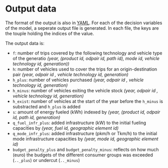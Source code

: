 # Output data

The format of the output is also in [YAML](https://yaml.org/). 
For each of the decision variables of the model, a seperate output file is generated.
In each file, the keys are the touple holding the indices of the value.

The output data is:

* `f`: number of trips covered by the following technology and vehicle type of the generatio *(year, (product id, odpair id, path id), mode id, vehicle technology id, generation))* 
* `h`: number of vehicles used to cover the trips for an origin-destination pair *(year, odpair id , vehicle technology id, generation)*
* `h_plus`: number of vehicles purchased *(year, odpair id , vehicle technology id, generation)*
* `h_minus`: number of vehicles exiting the vehicle stock *(year, odpair id , vehicle technology id, generation)*
* `h_exist`: number of vehicles at the start of the year before the `h_minus` is substracted and `h_plus` is added 
* `s`: amount of energy fueled (kWh) indexed by *(year, (product id, odpair id, path id, generation)*
* `q_fuel_infr_plus`: added infrastructure (kW) to the initial fueling capacities by *(year, fuel id, geographic element id)*
* `q_mode_infr_plus`: added infrastructure (pkm/h or Tkm/h) to the initial mode infrastructure capacities by *(year, mode id, geographic element id)*
* `budget_penalty_plus` and `budget_penalty_minus`: reflects on how much (euro) the budgets of the different consumer groups was exceeded (`.._plus`) or undercut (`.._minus`)

